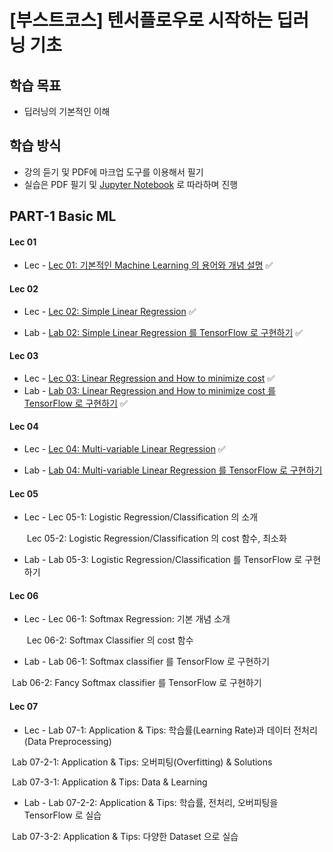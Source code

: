 # [부스트코스] 텐서플로우로 시작하는 딥러닝 기초

## 학습 목표

- 딥러닝의 기본적인 이해

## 학습 방식

- 강의 듣기 및 PDF에 마크업 도구를 이용해서 필기
- 실습은 PDF 필기 및 [Jupyter Notebook](https://jupyter.org/) 로 따라하며 진행

## PART-1 Basic ML

#### Lec 01

- Lec - [Lec 01: 기본적인 Machine Learning 의 용어와 개념 설명](https://github.com/jum0/DeepLearningFoundationWithTensorflow-BoostCourse/tree/master/Part-1%20Basic%20ML/Lec%2001/Lec/Lec-01%20Machine%20Learning%20Basic.pdf) ✅

#### Lec 02

- Lec - [Lec 02: Simple Linear Regression](https://github.com/jum0/DeepLearningFoundationWithTensorflow-BoostCourse/blob/master/Part-1%20Basic%20ML/Lec%2002/Lec/Lec-02%20Simple%20Liner%20Regression.pdf) ✅

- Lab - [Lab 02: Simple Linear Regression 를 TensorFlow 로 구현하기](https://github.com/jum0/DeepLearningFoundationWithTensorflow-BoostCourse/blob/master/Part-1%20Basic%20ML/Lec%2002/Lab/Lab-02%20Simple%20Liner%20Regression%20LAB.pdf) ✅

#### Lec 03

- Lec - [Lec 03:  Linear Regression and How to minimize cost](https://github.com/jum0/DeepLearningFoundationWithTensorflow-BoostCourse/blob/master/Part-1%20Basic%20ML/Lec%2003/Lec/Lec-03%20Liner%20Regression%20and%20How%20to%20minimize%20cost.pdf) ✅
- Lab - [Lab 03: Linear Regression and How to minimize cost 를 TensorFlow 로 구현하기](https://github.com/jum0/DeepLearningFoundationWithTensorflow-BoostCourse/blob/master/Part-1%20Basic%20ML/Lec%2003/Lab/Lab-03%20Liner%20Regression%20and%20How%20to%20minimize%20cost%20LAB.pdf) ✅

#### Lec 04

- Lec - [Lec 04: Multi-variable Linear Regression](https://github.com/jum0/DeepLearningFoundationWithTensorflow-BoostCourse/blob/master/Part-1%20Basic%20ML/Lec%2004/Lec/Lec-04%20Multi-variable%20linear%20regression.pdf) ✅

- Lab - [Lab 04: Multi-variable Linear Regression 를 TensorFlow 로 구현하기](https://github.com/jum0/DeepLearningFoundationWithTensorflow-BoostCourse/blob/master/Part-1%20Basic%20ML/Lec%2004/Lab/Lab-04%20Multi-variable%20linear%20regression%20LAB.pdf) 

#### Lec 05

- Lec - Lec 05-1: Logistic Regression/Classification 의 소개

  ​         Lec 05-2: Logistic Regression/Classification 의 cost 함수, 최소화

- Lab - Lab 05-3: Logistic Regression/Classification 를 TensorFlow 로 구현하기

#### Lec 06

- Lec - Lec 06-1: Softmax Regression: 기본 개념 소개

  ​         Lec 06-2: Softmax Classifier 의 cost 함수

- Lab - Lab 06-1: Softmax classifier 를 TensorFlow 로 구현하기

​                Lab 06-2: Fancy Softmax classifier 를 TensorFlow 로 구현하기

#### Lec 07

- Lec - Lab 07-1: Application & Tips: 학습률(Learning Rate)과 데이터 전처리(Data Preprocessing)

​                Lab 07-2-1: Application & Tips: 오버피팅(Overfitting) & Solutions

​                Lab 07-3-1: Application & Tips: Data & Learning

- Lab - Lab 07-2-2: Application & Tips: 학습률, 전처리, 오버피팅을 TensorFlow 로 실습

​                Lab 07-3-2: Application & Tips: 다양한 Dataset 으로 실습